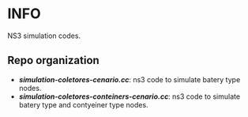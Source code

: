 # INFO
NS3 simulation codes.

## Repo organization

* **_simulation-coletores-cenario.cc_**: ns3 code to simulate batery type nodes.
* **_simulation-coletores-conteiners-cenario.cc_**: ns3 code to simulate batery type and contyeiner type nodes.

